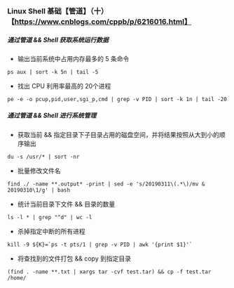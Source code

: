 ### Linux Shell 基础【管道】（十）【https://www.cnblogs.com/cppb/p/6216016.html】

##### 通过管道 && Shell 获取系统运行数据

- 输出当前系统中占用内存最多的 5 条命令

```
ps aux | sort -k 5n | tail -5
```

- 找出 CPU 利用率最高的 20个进程

```
pe -e -o pcup,pid,user,sgi_p,cmd | grep -v PID | sort -k 1n | tail -20
```

##### 通过管道 && Shell 进行系统管理

- 获取当前 && 指定目录下子目录占用的磁盘空间，并将结果按照从大到小的顺序输出

```
du -s /usr/* | sort -nr
```

- 批量修改文件名

```
find ./ -name **.output* -print | sed -e 's/20190311\(.*\)/mv & 20190310\1/g' | bash
```

- 统计当前目录下文件 && 目录的数量

```
ls -l * | grep "^d" | wc -l
```

- 杀掉指定中断的所有进程

```
kill -9 ${K}=`ps -t pts/1 | grep -v PID | awk '{print $1}'`
```

- 将查找到的文件打包 && copy 到指定目录

```
(find . -name **.txt | xargs tar -cvf test.tar) && cp -f test.tar /home/
